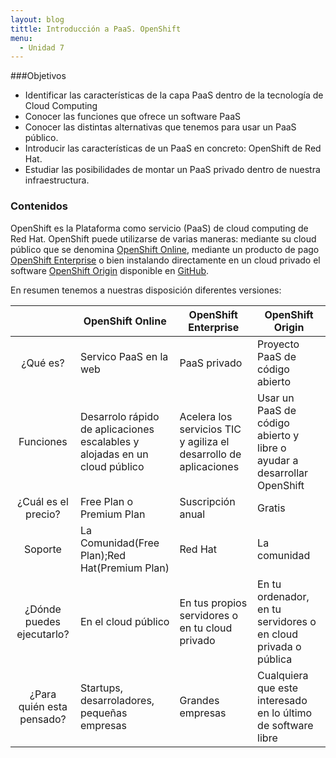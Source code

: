 ```yaml
---
layout: blog
tittle: Introducción a PaaS. OpenShift
menu:
  - Unidad 7
---
```


###Objetivos

* Identificar las características de la capa PaaS dentro de la tecnología de Cloud Computing
* Conocer las funciones que ofrece un software PaaS
* Conocer las distintas alternativas que tenemos para usar un PaaS público.
* Introducir las características de un PaaS en concreto: OpenShift de Red Hat.
* Estudiar las posibilidades de montar un PaaS privado dentro de nuestra infraestructura.

### Contenidos

OpenShift es la Plataforma como servicio (PaaS) de cloud computing de Red Hat. OpenShift puede utilizarse de varias maneras: mediante su cloud público que se denomina [OpenShift Online](https://www.openshift.com/), mediante un producto de pago [OpenShift Enterprise](https://www.openshift.com/products/enterprise) o bien instalando directamente en un cloud privado el software [OpenShift Origin](http://openshift.github.io/) disponible en [GitHub](https://github.com/openshift).

En resumen tenemos a nuestras disposición diferentes versiones:

|     |OpenShift Online|OpenShift Enterprise|OpenShift Origin|
|:---:|----------------|--------------------|----------------|
|¿Qué es?|Servico PaaS en la web|PaaS privado|Proyecto PaaS de código abierto|
|Funciones|Desarrolo rápido de aplicaciones escalables y alojadas en un cloud público|Acelera los servicios TIC y agiliza el desarrollo de aplicaciones|Usar un PaaS de código abierto y libre o ayudar a desarrollar OpenShift|
|¿Cuál es el precio?|Free Plan o Premium Plan|Suscripción anual|Gratis|
|Soporte|La Comunidad(Free Plan);Red Hat(Premium Plan)|Red Hat|La comunidad|
|¿Dónde puedes ejecutarlo?|En el cloud público|	En tus propios servidores o en tu cloud privado|En tu ordenador, en tu servidores o en cloud privada o pública|
|¿Para quién esta pensado?|Startups, desarroladores, pequeñas empresas|Grandes empresas|Cualquiera que este interesado en lo último de software libre|



